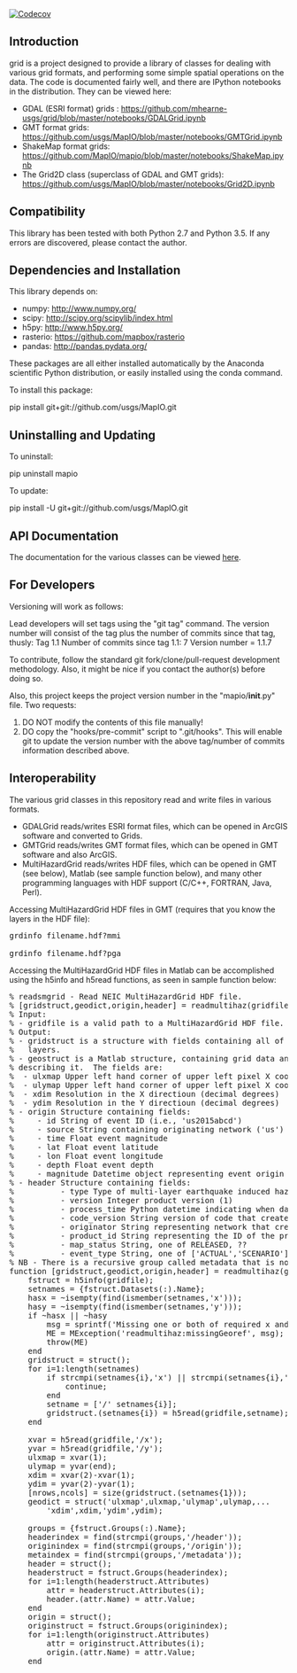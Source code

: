 <a href="https://codecov.io/gh/usgs/MapIO">
  <img src="https://codecov.io/gh/usgs/MapIO/branch/master/graph/badge.svg" alt="Codecov" />
</a>


Introduction
------------

grid is a project designed to provide a library of classes for dealing
with various grid formats, and performing some simple spatial
operations on the data.  The code is documented fairly well, and there
are IPython notebooks in the distribution.  They can be viewed here:

 * GDAL (ESRI format) grids : https://github.com/mhearne-usgs/grid/blob/master/notebooks/GDALGrid.ipynb
 * GMT format grids: https://github.com/usgs/MapIO/blob/master/notebooks/GMTGrid.ipynb
 * ShakeMap format grids: https://github.com/MapIO/mapio/blob/master/notebooks/ShakeMap.ipynb
 * The Grid2D class (superclass of GDAL and GMT grids): https://github.com/usgs/MapIO/blob/master/notebooks/Grid2D.ipynb

Compatibility
---------------
This library has been tested with both Python 2.7 and Python 3.5.  If any errors are discovered, please contact the author.

Dependencies and Installation
-----------------------------

This library depends on:
 * numpy: <a href="http://www.numpy.org/">http://www.numpy.org/</a>
 * scipy: <a href="http://scipy.org/scipylib/index.html">http://scipy.org/scipylib/index.html</a>
 * h5py: <a href="http://www.h5py.org/">http://www.h5py.org/</a>
 * rasterio: <a href="https://github.com/mapbox/rasterio">https://github.com/mapbox/rasterio</a>
 * pandas: <a href="http://pandas.pydata.org/">http://pandas.pydata.org/</a>

 
These packages are all either installed automatically by the Anaconda scientific Python distribution, or easily installed using the conda command.  

To install this package:

pip install git+git://github.com/usgs/MapIO.git

Uninstalling and Updating
-------------------------

To uninstall:

pip uninstall mapio

To update:

pip install -U git+git://github.com/usgs/MapIO.git

API Documentation
-----------------

The documentation for the various classes can be viewed [here](https://github.com/usgs/MapIO/blob/master/rest/source/mapio.rst).

For Developers
--------------

Versioning will work as follows:

Lead developers will set tags using the "git tag" command.  The version number will consist of the tag plus the number
of commits since that tag, thusly:
Tag 1.1
Number of commits since tag 1.1: 7
Version number = 1.1.7

To contribute, follow the standard git fork/clone/pull-request development methodology.  Also, it might be nice if you contact the author(s) 
before doing so.

Also, this project keeps the project version number in the "mapio/__init__.py" file.  Two requests:

 1. DO NOT modify the contents of this file manually!
 2. DO copy the "hooks/pre-commit" script to ".git/hooks".  This will enable git to update the version number with the above tag/number of commits information described above.

Interoperability
-----------------
The various grid classes in this repository read and write files in various formats.  

 - GDALGrid reads/writes ESRI format files, which can be opened in ArcGIS software and converted to Grids.
 - GMTGrid reads/writes GMT format files, which can be opened in GMT software and also ArcGIS.
 - MultiHazardGrid reads/writes HDF files, which can be opened in GMT (see below), Matlab (see sample function below), and many other programming languages with HDF support (C/C++, FORTRAN, Java, Perl).

Accessing MultiHazardGrid HDF files in GMT (requires that you know the layers in the HDF file):
<pre>
grdinfo filename.hdf?mmi

grdinfo filename.hdf?pga
</pre>

Accessing the MultiHazardGrid HDF files in Matlab can be accomplished using the h5info and h5read functions, as seen in sample function below:

<pre>
% readsmgrid - Read NEIC MultiHazardGrid HDF file.
% [gridstruct,geodict,origin,header] = readmultihaz(gridfile);
% Input:
% - gridfile is a valid path to a MultiHazardGrid HDF file.
% Output:
% - gridstruct is a structure with fields containing all of the data
%   layers.
% - geostruct is a Matlab structure, containing grid data and metadata
% describing it.  The fields are:
%  - ulxmap Upper left hand corner of upper left pixel X coordinate (decimal degrees).
%  - ulymap Upper left hand corner of upper left pixel X coordinate (decimal degrees).
%  - xdim Resolution in the X directioun (decimal degrees)
%  - ydim Resolution in the Y directioun (decimal degrees)
% - origin Structure containing fields: 
%     - id String of event ID (i.e., 'us2015abcd')
%     - source String containing originating network ('us')
%     - time Float event magnitude
%     - lat Float event latitude
%     - lon Float event longitude
%     - depth Float event depth
%     - magnitude Datetime object representing event origin time.
% - header Structure containing fields: 
%          - type Type of multi-layer earthquake induced hazard ('shakemap','gfe')
%          - version Integer product version (1)
%          - process_time Python datetime indicating when data was created.
%          - code_version String version of code that created this file (i.e.,'4.0')
%          - originator String representing network that created the hazard grid.
%          - product_id String representing the ID of the product (may be different from origin ID)
%          - map_status String, one of RELEASED, ??
%          - event_type String, one of ['ACTUAL','SCENARIO']
% NB - There is a recursive group called metadata that is not being parsed here.  
function [gridstruct,geodict,origin,header] = readmultihaz(gridfile)
    fstruct = h5info(gridfile);
    setnames = {fstruct.Datasets(:).Name};
    hasx = ~isempty(find(ismember(setnames,'x')));
    hasy = ~isempty(find(ismember(setnames,'y')));
    if ~hasx || ~hasy
        msg = sprintf('Missing one or both of required x and y datasets in %s',gridfile);
        ME = MException('readmultihaz:missingGeoref', msg);
        throw(ME)
    end
    gridstruct = struct();
    for i=1:length(setnames)
        if strcmpi(setnames{i},'x') || strcmpi(setnames{i},'y')
            continue;
        end
        setname = ['/' setnames{i}];
        gridstruct.(setnames{i}) = h5read(gridfile,setname);
    end
    
    xvar = h5read(gridfile,'/x');
    yvar = h5read(gridfile,'/y');
    ulxmap = xvar(1);
    ulymap = yvar(end);
    xdim = xvar(2)-xvar(1);
    ydim = yvar(2)-yvar(1);
    [nrows,ncols] = size(gridstruct.(setnames{1}));
    geodict = struct('ulxmap',ulxmap,'ulymap',ulymap,...
        'xdim',xdim,'ydim',ydim);
    
    groups = {fstruct.Groups(:).Name};
    headerindex = find(strcmpi(groups,'/header'));
    originindex = find(strcmpi(groups,'/origin'));
    metaindex = find(strcmpi(groups,'/metadata'));
    header = struct();
    headerstruct = fstruct.Groups(headerindex);
    for i=1:length(headerstruct.Attributes)
        attr = headerstruct.Attributes(i);
        header.(attr.Name) = attr.Value;
    end
    origin = struct();
    originstruct = fstruct.Groups(originindex);
    for i=1:length(originstruct.Attributes)
        attr = originstruct.Attributes(i);
        origin.(attr.Name) = attr.Value;
    end
</pre>